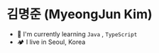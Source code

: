 # 김명준 (MyeongJun Kim)
- 🌵 I'm currently learning ```Java``` , ```TypeScript``` <br>
- 🏕️ I live in Seoul, Korea <br>
